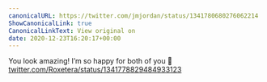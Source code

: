```yaml
---
canonicalURL: https://twitter.com/jmjordan/status/1341780680276062214
ShowCanonicalLink: true
CanonicalLinkText: View original on
date: 2020-12-23T16:20:17+00:00
---
```

You look amazing! I’m so happy for both of you 💖 [twitter.com/Roxetera/status/1341778829484933123](https://twitter.com/Roxetera/status/1341778829484933123)